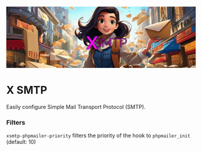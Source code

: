 ![X SMTP banner](images/banner-1544x500.png "X SMTP")

# X SMTP
Easily configure Simple Mail Transport Protocol (SMTP).

### Filters

`xsmtp-phpmailer-priority` filters the priority of the hook to `phpmailer_init` (default: 10)
